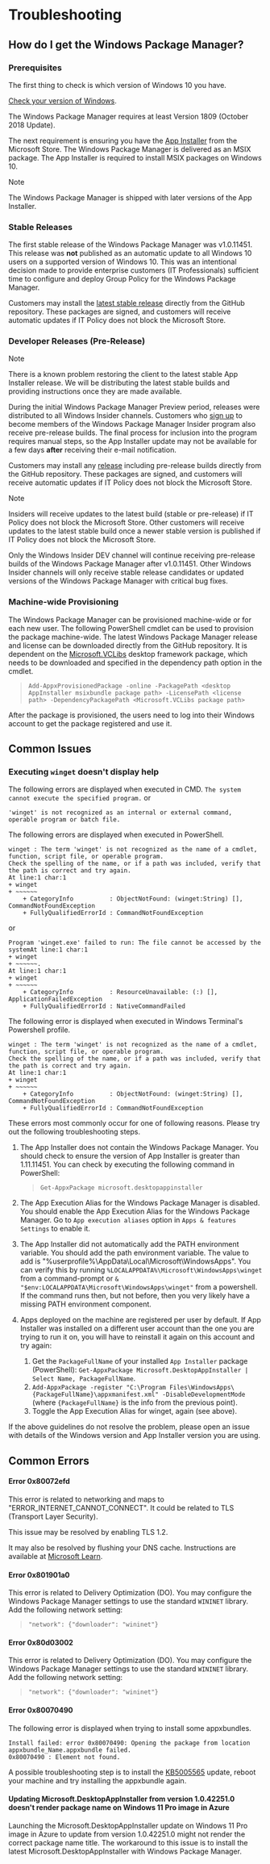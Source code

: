 # Troubleshooting

## How do I get the Windows Package Manager?

### Prerequisites

The first thing to check is which version of Windows 10 you have.

[Check your version of Windows](https://support.microsoft.com/windows/see-which-version-of-windows-10-you-have-12d35019-4da9-0cb1-ba47-f8b031b712ad).

The Windows Package Manager requires at least Version 1809 (October 2018 Update).

The next requirement is ensuring you have the [App Installer](https://www.microsoft.com/p/app-installer/9nblggh4nns1) from the Microsoft Store. The Windows Package Manager is delivered as an MSIX package. The App Installer is required to install MSIX packages on Windows 10.

> [!NOTE]
> The Windows Package Manager is shipped with later versions of the App Installer.

### Stable Releases

The first stable release of the Windows Package Manager was v1.0.11451. This release was **not** published as an automatic update to all Windows 10 users on a supported version of Windows 10. This was an intentional decision made to provide enterprise customers (IT Professionals) sufficient time to configure and deploy Group Policy for the Windows Package Manager.

Customers may install the [latest stable release](https://github.com/microsoft/winget-cli/releases/latest/) directly from the GitHub repository. These packages are signed, and customers will receive automatic updates if IT Policy does not block the Microsoft Store.

### Developer Releases (Pre-Release)

> [!NOTE]
> There is a known problem restoring the client to the latest stable App Installer release. We will be distributing the latest stable builds and providing instructions once they are made available.

During the initial Windows Package Manager Preview period, releases were distributed to all Windows Insider channels. Customers who [sign up](http://aka.ms/winget-InsiderProgram) to become members of the Windows Package Manager Insider program also receive pre-release builds. The final process for inclusion into the program requires manual steps, so the App Installer update may not be available for a few days **after** receiving their e-mail notification.

Customers may install any [release](https://github.com/microsoft/winget-cli/releases/) including pre-release builds directly from the GitHub repository. These packages are signed, and customers will receive automatic updates if IT Policy does not block the Microsoft Store.

> [!NOTE]
> Insiders will receive updates to the latest build (stable or pre-release) if IT Policy does not block the Microsoft Store. Other customers will receive updates to the latest stable build once a newer stable version is published if IT Policy does not block the Microsoft Store.

Only the Windows Insider DEV channel will continue receiving pre-release builds of the Windows Package Manager after v1.0.11451. Other Windows Insider channels will only receive stable release candidates or updated versions of the Windows Package Manager with critical bug fixes.

### Machine-wide Provisioning

The Windows Package Manager can be provisioned machine-wide or for each new user. The following PowerShell cmdlet can be used to provision the package machine-wide. The latest Windows Package Manager release and license can be downloaded directly from the GitHub repository. It is dependent on the [Microsoft.VCLibs](https://docs.microsoft.com/troubleshoot/cpp/c-runtime-packages-desktop-bridge) desktop framework package, which needs to be downloaded and specified in the dependency path option in the cmdlet.

  >`Add-AppxProvisionedPackage -online -PackagePath <desktop AppInstaller msixbundle package path> -LicensePath <license path> -DependencyPackagePath <Microsoft.VCLibs package path>`

After the package is provisioned, the users need to log into their Windows account to get the package registered and use it.

## Common Issues

### Executing `winget` doesn't display help

The following errors are displayed when executed in CMD.
 `The system cannot execute the specified program.`
 or

```
'winget' is not recognized as an internal or external command,
operable program or batch file.
```

The following errors are displayed when executed in PowerShell.

```
winget : The term 'winget' is not recognized as the name of a cmdlet, function, script file, or operable program.
Check the spelling of the name, or if a path was included, verify that the path is correct and try again.
At line:1 char:1
+ winget
+ ~~~~~~
    + CategoryInfo          : ObjectNotFound: (winget:String) [], CommandNotFoundException
    + FullyQualifiedErrorId : CommandNotFoundException
```
or

```
Program 'winget.exe' failed to run: The file cannot be accessed by the systemAt line:1 char:1
+ winget
+ ~~~~~~.
At line:1 char:1
+ winget
+ ~~~~~~
    + CategoryInfo          : ResourceUnavailable: (:) [], ApplicationFailedException
    + FullyQualifiedErrorId : NativeCommandFailed
```

The following error is displayed when executed in Windows Terminal's Powershell profile.

```
winget : The term 'winget' is not recognized as the name of a cmdlet, function, script file, or operable program.
Check the spelling of the name, or if a path was included, verify that the path is correct and try again.
At line:1 char:1
+ winget
+ ~~~~~~
    + CategoryInfo          : ObjectNotFound: (winget:String) [], CommandNotFoundException
    + FullyQualifiedErrorId : CommandNotFoundException
```

These errors most commonly occur for one of following reasons. Please try out the following troubleshooting steps.
1. The App Installer does not contain the Windows Package Manager. You should check to ensure the version of App Installer is greater than 1.11.11451. You can check by executing the following command in PowerShell: 

    >`Get-AppxPackage microsoft.desktopappinstaller`

2. The App Execution Alias for the Windows Package Manager is disabled. You should enable the App Execution Alias for the Windows Package Manager. Go to `App execution aliases` option in `Apps & features Settings` to enable it.
3. The App Installer did not automatically add the PATH environment variable. You should add the path environment variable. The value to add is "%userprofile%\AppData\Local\Microsoft\WindowsApps". You can verify this by running `%LOCALAPPDATA%\Microsoft\WindowsApps\winget` from a command-prompt or  `& "$env:LOCALAPPDATA\Microsoft\WindowsApps\winget"` from a powershell. If the command runs then, but not before, then you very likely have a missing PATH environment component.
4. Apps deployed on the machine are registered per user by default. If App Installer was installed on a different user account than the one you are trying to run it on, you will have to reinstall it again on this account and try again:
   1. Get the `PackageFullName` of your installed `App Installer` package (PowerShell): `Get-AppxPackage Microsoft.DesktopAppInstaller | Select Name, PackageFullName`.
   2. `Add-AppxPackage -register "C:\Program Files\WindowsApps\{PackageFullName}\appxmanifest.xml" -DisableDevelopmentMode` (where `{PackageFullName}` is the info from the previous point).
   3. Toggle the App Execution Alias for winget, again (see above).

If the above guidelines do not resolve the problem, please open an issue with details of the Windows version and App Installer version you are using.

## Common Errors

#### Error 0x80072efd

This error is related to networking and maps to "ERROR_INTERNET_CANNOT_CONNECT". It could be related to TLS (Transport Layer Security).

This issue may be resolved by enabling TLS 1.2. 

It may also be resolved by flushing your DNS cache. Instructions are available at [Microsoft Learn](https://learn.microsoft.com/windows-server/administration/windows-commands/ipconfig).


#### Error 0x801901a0

This error is related to Delivery Optimization (DO). You may configure the Windows Package Manager settings to use the standard `WININET` library. Add the following network setting:

>`"network": {"downloader": "wininet"}`

#### Error 0x80d03002

This error is related to Delivery Optimization (DO). You may configure the Windows Package Manager settings to use the standard `WININET` library. Add the following network setting:

>`"network": {"downloader": "wininet"}`

#### Error 0x80070490

The following error is displayed when trying to install some appxbundles.

```
Install failed: error 0x80070490: Opening the package from location appxbundle_Name.appxbundle failed.
0x80070490 : Element not found.
```

A possible troubleshooting step is to install the [KB5005565](https://support.microsoft.com/topic/september-14-2021-kb5005565-os-builds-19041-1237-19042-1237-and-19043-1237-292cf8ed-f97b-4cd8-9883-32b71e3e6b44) update, reboot your machine and try installing the appxbundle again.

#### Updating Microsoft.DesktopAppInstaller from version 1.0.42251.0 doesn't render package name on Windows 11 Pro image in Azure

Launching the Microsoft.DesktopAppInstaller update on Windows 11 Pro image in Azure to update from version 1.0.42251.0 might not render the correct package name title. The workaround to this issue is to install the latest Microsoft.DesktopAppInstaller with Windows Package Manager.
